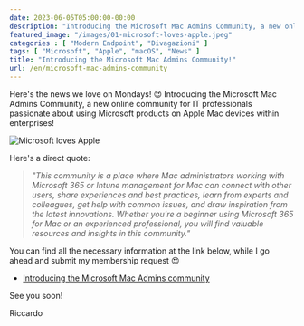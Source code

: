 ```yaml
---
date: 2023-06-05T05:00:00-00:00
description: "Introducing the Microsoft Mac Admins Community, a new online community for IT professionals passionate about using Microsoft products on Apple Mac devices within enterprises!"
featured_image: "/images/01-microsoft-loves-apple.jpeg"
categories : [ "Modern Endpoint", "Divagazioni" ]
tags: [ "Microsoft", "Apple", "macOS", "News" ]
title: "Introducing the Microsoft Mac Admins Community!"
url: /en/microsoft-mac-admins-community
---
```

Here's the news we love on Mondays! 😍
Introducing the Microsoft Mac Admins Community, a new online community for IT professionals passionate about using Microsoft products on Apple Mac devices within enterprises!

![Microsoft loves Apple](/images/01-microsoft-loves-apple.jpeg)

Here's a direct quote:

> *"This community is a place where Mac administrators working with Microsoft 365 or Intune management for Mac can connect with other users, share experiences and best practices, learn from experts and colleagues, get help with common issues, and draw inspiration from the latest innovations. Whether you're a beginner using Microsoft 365 for Mac or an experienced professional, you will find valuable resources and insights in this community."*

You can find all the necessary information at the link below, while I go ahead and submit my membership request 😍

- [Introducing the Microsoft Mac Admins community](https://techcommunity.microsoft.com/t5/intune-customer-success/introducing-the-microsoft-mac-admins-community/ba-p/3832834)

See you soon!

Riccardo